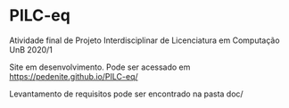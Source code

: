 # PILC-eq
Atividade final de Projeto Interdisciplinar de Licenciatura em Computação UnB 2020/1

Site em desenvolvimento. Pode ser acessado em https://pedenite.github.io/PILC-eq/

Levantamento de requisitos pode ser encontrado na pasta doc/
